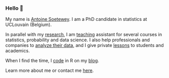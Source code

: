 ### Hello 👋

My name is [Antoine Soetewey](https://antoinesoetewey.com/). I am a PhD candidate in statistics at UCLouvain (Belgium).

In parallel with my [research](https://antoinesoetewey.com/research/), I am [teaching](https://antoinesoetewey.com/teaching/) assistant for several courses in statistics, probability and data science. I also help professionals and companies to [analyze their data](https://datanalyze.be/), and I give private [lessons](https://easystat.be/) to students and academics.

When I find the time, I [code](https://antoinesoetewey.com/software/) in R on my [blog](https://statsandr.com/).

Learn more about me or contact me [here](https://antoinesoetewey.com/).

<!--
**AntoineSoetewey/AntoineSoetewey** is a ✨ _special_ ✨ repository because its `README.md` (this file) appears on your GitHub profile.

Here are some ideas to get you started:

- 🔭 I’m currently working on ...
- 🌱 I’m currently learning ...
- 👯 I’m looking to collaborate on ...
- 🤔 I’m looking for help with ...
- 💬 Ask me about ...
- 📫 How to reach me: ...
- 😄 Pronouns: ...
- ⚡ Fun fact: ...
-->
